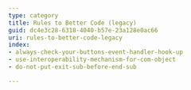 ```yaml
---
type: category
title: Rules to Better Code (legacy)
guid: dc4e3c28-6318-4040-b57e-23a128e0ac66
uri: rules-to-better-code-legacy
index:
- always-check-your-buttons-event-handler-hook-up
- use-interoperability-mechanism-for-com-object
- do-not-put-exit-sub-before-end-sub

---
```

<p>​​<br></p>



